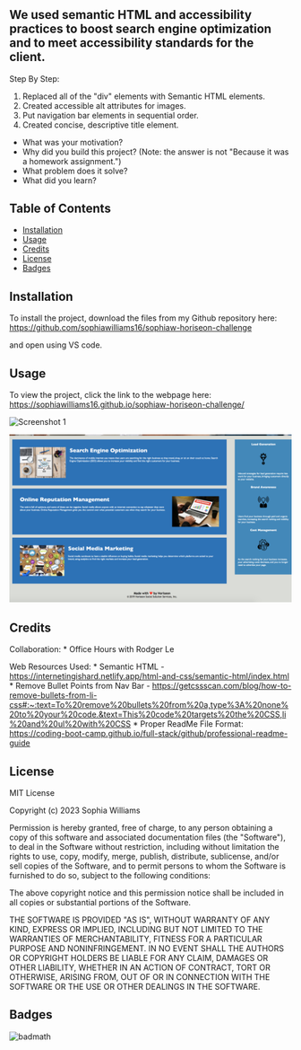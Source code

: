 # <sophiaw-horiseon-challenge>

## We used semantic HTML and accessibility practices to boost search engine optimization and to meet accessibility standards for the client. 

Step By Step: 
1. Replaced all of the "div" elements with Semantic HTML elements. 
2. Created accessible alt attributes for images. 
3. Put navigation bar elements in sequential order.
4. Created concise, descriptive title element.

- What was your motivation?
- Why did you build this project? (Note: the answer is not "Because it was a homework assignment.")
- What problem does it solve?
- What did you learn?

## Table of Contents

- [Installation](#installation)
- [Usage](#usage)
- [Credits](#credits)
- [License](#license)
- [Badges](#badges)

## Installation

To install the project, download the files from my Github repository here: https://github.com/sophiawilliams16/sophiaw-horiseon-challenge

and open using VS code. 

## Usage

To view the project, click the link to the webpage here: https://sophiawilliams16.github.io/sophiaw-horiseon-challenge/ 

![Screenshot 1](assets/images/Screen%20Shot%202023-06-05%20at%209.42.52%20PM.png)

![Screenshot 2](assets/images/Screen%20Shot%202023-06-05%20at%209.43.11%20PM.png)

## Credits

Collaboration: 
    * Office Hours with Rodger Le 

Web Resources Used: 
    * Semantic HTML - https://internetingishard.netlify.app/html-and-css/semantic-html/index.html 
    * Remove Bullet Points from Nav Bar - https://getcssscan.com/blog/how-to-remove-bullets-from-li-css#:~:text=To%20remove%20bullets%20from%20a,type%3A%20none%20to%20your%20code.&text=This%20code%20targets%20the%20CSS,li%20and%20ul%20with%20CSS 
    * Proper ReadMe File Format: https://coding-boot-camp.github.io/full-stack/github/professional-readme-guide 

## License

MIT License

Copyright (c) 2023 Sophia Williams

Permission is hereby granted, free of charge, to any person obtaining a copy
of this software and associated documentation files (the "Software"), to deal
in the Software without restriction, including without limitation the rights
to use, copy, modify, merge, publish, distribute, sublicense, and/or sell
copies of the Software, and to permit persons to whom the Software is
furnished to do so, subject to the following conditions:

The above copyright notice and this permission notice shall be included in all
copies or substantial portions of the Software.

THE SOFTWARE IS PROVIDED "AS IS", WITHOUT WARRANTY OF ANY KIND, EXPRESS OR
IMPLIED, INCLUDING BUT NOT LIMITED TO THE WARRANTIES OF MERCHANTABILITY,
FITNESS FOR A PARTICULAR PURPOSE AND NONINFRINGEMENT. IN NO EVENT SHALL THE
AUTHORS OR COPYRIGHT HOLDERS BE LIABLE FOR ANY CLAIM, DAMAGES OR OTHER
LIABILITY, WHETHER IN AN ACTION OF CONTRACT, TORT OR OTHERWISE, ARISING FROM,
OUT OF OR IN CONNECTION WITH THE SOFTWARE OR THE USE OR OTHER DEALINGS IN THE
SOFTWARE.

## Badges

![badmath](https://img.shields.io/github/languages/top/lernantino/badmath)

